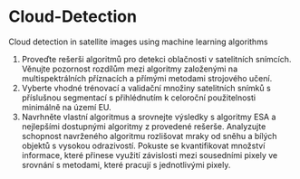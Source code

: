 # Cloud-Detection
Cloud detection in satellite images using machine learning algorithms
1. Proveďte rešerši algoritmů pro detekci oblačnosti v satelitních snímcích. Věnujte pozornost rozdílům mezi algoritmy založenými na multispektrálních příznacích a přímými metodami strojového učení.
2. Vyberte vhodné trénovací a validační množiny satelitních snímků s příslušnou segmentací s přihlédnutím k celoroční použitelnosti minimálně na území EU. 
3. Navrhněte vlastní algoritmus a srovnejte výsledky s algoritmy ESA a nejlepšími dostupnými algoritmy z provedené rešerše. Analyzujte schopnost navrženého algoritmu rozlišovat mraky od sněhu a bílých objektů s vysokou odrazivostí. Pokuste se kvantifikovat množství informace, které přinese využití závislosti mezi sousedními pixely ve srovnání s metodami, které pracují s jednotlivými pixely.
